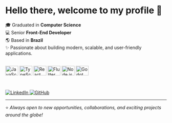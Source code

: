 # Hello there, welcome to my profile 👋

🎓 Graduated in **Computer Science**  
💻 Senior **Front-End Developer**  
🌎 Based in **Brazil**  
✨ Passionate about building modern, scalable, and user-friendly applications.  
<br>
<p align="left">
  <img src="https://cdn.jsdelivr.net/gh/devicons/devicon/icons/javascript/javascript-original.svg" alt="JavaScript" height="30" width="40" align="center"/>
  <img src="https://cdn.jsdelivr.net/gh/devicons/devicon/icons/typescript/typescript-original.svg" alt="TypeScript" height="30" width="40" align="center"/>
  <img src="https://cdn.jsdelivr.net/gh/devicons/devicon/icons/react/react-original.svg" alt="React" height="30" width="40" align="center"/>
  <img src="https://cdn.jsdelivr.net/gh/devicons/devicon/icons/flutter/flutter-original.svg" alt="Flutter" height="30" width="40" align="center"/>
  <img src="https://cdn.jsdelivr.net/gh/devicons/devicon/icons/nodejs/nodejs-original.svg" alt="Node.js" height="30" width="40" align="center"/>
  <img src="https://cdn.jsdelivr.net/gh/devicons/devicon/icons/godot/godot-original.svg" alt="Godot (GDScript)" height="30" width="40" align="center"/>
</p>
<br>
<p align="left">
  <a href="https://www.linkedin.com/in/SEU-LINK-AQUI" target="_blank">
    <img src="https://img.shields.io/badge/LinkedIn-0A66C2?style=for-the-badge&logo=linkedin&logoColor=white" alt="LinkedIn"/>
  </a>
  <a href="https://github.com/SEU-USUARIO" target="_blank">
    <img src="https://img.shields.io/badge/GitHub-000000?style=for-the-badge&logo=github&logoColor=white" alt="GitHub"/>
  </a>
</p>

---

⭐️ *Always open to new opportunities, collaborations, and exciting projects around the globe!*
